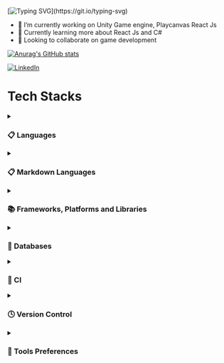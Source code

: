 
[![Typing SVG](https://readme-typing-svg.herokuapp.com/?lines=+Hi+there+👋;I’m+Álisson+Marques+Miquelace;Web+developer;)](https://git.io/typing-svg)

- 🔭 I’m currently working on Unity Game engine, Playcanvas React Js
- 🌱 Currently learning more about React Js and C#
- 👯 Looking to collaborate on game development
 
[![Anurag's GitHub stats](https://github-readme-stats.vercel.app/api?username=alissonthx&count_private=true&show_icons=true&hide=issues,contribs&theme=radical)](https://github.com/anuraghazra/github-readme-stats)

<a href="https://www.linkedin.com/in/alisson-marques-miquelace-63875b106/">![LinkedIn](https://img.shields.io/badge/linkedin-%230077B5.svg?style=for-the-badge&logo=linkedin&logoColor=white)</a>

<h1>Tech Stacks</h1>


</p>
</details>
<details>
<summary><h3>📋 Languages</h3></summary>
<p>

![PHP](https://img.shields.io/badge/php-%23777BB4.svg?style=for-the-badge&logo=php&logoColor=white)
![JavaScript](https://img.shields.io/badge/javascript-%23323330.svg?style=for-the-badge&logo=javascript&logoColor=%23F7DF1E)
![Unity](https://img.shields.io/badge/unity-%23000000.svg?style=for-the-badge&logo=unity&logoColor=white)
![C#](https://img.shields.io/badge/c%23-%23239120.svg?style=for-the-badge&logo=c-sharp&logoColor=white)

</p>
</details>
<details>
<summary><h3>📋 Markdown Languages</h3></summary>
<p>

![HTML5](https://img.shields.io/badge/html5-%23E34F26.svg?style=for-the-badge&logo=html5&logoColor=white)

</p>
</details>
<details>
<summary><h3>📚 Frameworks, Platforms and Libraries</h3></summary>
<p>

![React](https://img.shields.io/badge/react-%2320232a.svg?style=for-the-badge&logo=react&logoColor=%2361DAFB)
![Laravel](https://img.shields.io/badge/laravel-%23FF2D20.svg?style=for-the-badge&logo=laravel&logoColor=white)
![jQuery](https://img.shields.io/badge/jquery-%230769AD.svg?style=for-the-badge&logo=jquery&logoColor=white)
![NPM](https://img.shields.io/badge/NPM-%23000000.svg?style=for-the-badge&logo=npm&logoColor=white)
![Bootstrap](https://img.shields.io/badge/bootstrap-%23563D7C.svg?style=for-the-badge&logo=bootstrap&logoColor=white)
![Insomnia](https://img.shields.io/badge/Insomnia-black?style=for-the-badge&logo=insomnia&logoColor=5849BE)

</p>
</details>
<details>
<summary><h3>💾 Databases</h3></summary>
<p>

![MySQL](https://img.shields.io/badge/mysql-%2300f.svg?style=for-the-badge&logo=mysql&logoColor=white)

</p>
</details>
<details>
<summary><h3>🔬 CI</h3></summary>
<p>

![GitHub Actions](https://img.shields.io/badge/github%20actions-%232671E5.svg?style=for-the-badge&logo=githubactions&logoColor=white)

</p>
</details>

<details>
<summary><h3>🕓 Version Control</h3></summary>
<p>

![Git](https://img.shields.io/badge/git-%23F05033.svg?style=for-the-badge&logo=git&logoColor=white)
![GitHub](https://img.shields.io/badge/github-%23121011.svg?style=for-the-badge&logo=github&logoColor=white)

</p>
</details>
<details>
<summary><h3>🔧 Tools Preferences</h3></summary>
<p> 

![Debian](https://img.shields.io/badge/Debian-D70A53?style=for-the-badge&logo=debian&logoColor=white)
![Windows](https://img.shields.io/badge/Windows-0078D6?style=for-the-badge&logo=windows&logoColor=white)
![Opera GX](https://img.shields.io/badge/Opera%20GX-FF1B2D?style=for-the-badge&logo=Opera&logoColor=white)
![Figma](https://img.shields.io/badge/figma-%23F24E1E.svg?style=for-the-badge&logo=figma&logoColor=white)
![Krita](https://img.shields.io/badge/Krita-203759?style=for-the-badge&logo=krita&logoColor=EEF37B)
![Notion](https://img.shields.io/badge/Notion-%23000000.svg?style=for-the-badge&logo=notion&logoColor=white)
 
</p> 
</details>
